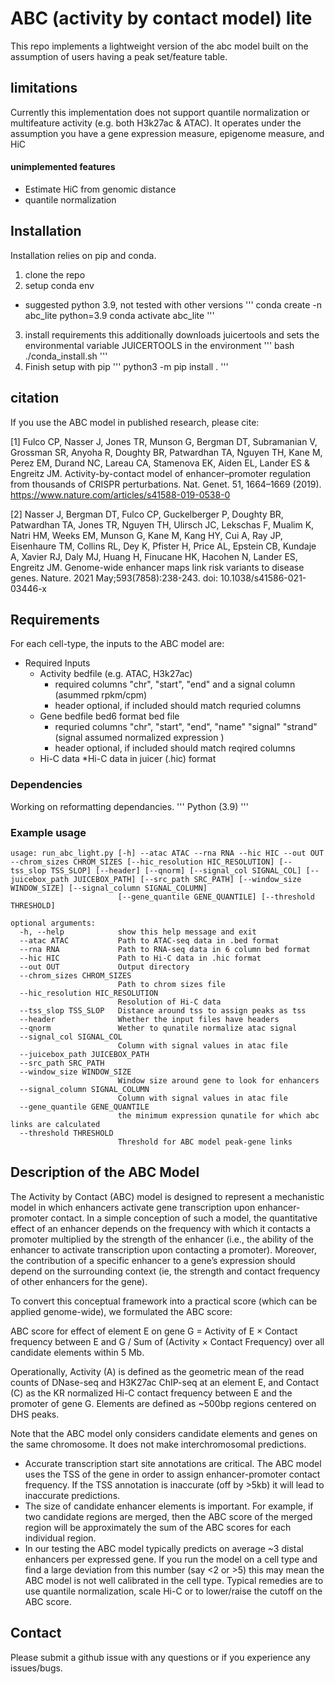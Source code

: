 # ABC (activity by contact model) lite

This repo implements a lightweight version of the abc model built on the assumption of users having a peak set/feature table. 

## limitations
Currently this implementation does not support quantile normalization or multifeature activity (e.g.  both H3k27ac & ATAC). 
It operates under the assumption you have a gene expression measure, epigenome measure, and HiC

#### unimplemented features
- Estimate HiC from genomic distance
- quantile normalization

## Installation
Installation relies on pip and conda.

1. clone the repo
2. setup conda env
* suggested python 3.9, not tested with other versions
'''
conda create -n abc_lite python=3.9
conda activate abc_lite
'''
3. install requirements
this additionally downloads juicertools and sets the environmental variable JUICERTOOLS in the environment
'''
bash ./conda_install.sh
'''
4. Finish setup with pip
'''
python3 -m pip install .
'''

## citation
If you use the ABC model in published research, please cite:

[1] Fulco CP, Nasser J, Jones TR, Munson G, Bergman DT, Subramanian V, Grossman SR, Anyoha R, Doughty BR, Patwardhan TA, Nguyen TH, Kane M, Perez EM, Durand NC, Lareau CA, Stamenova EK, Aiden EL, Lander ES & Engreitz JM. Activity-by-contact model of enhancer–promoter regulation from thousands of CRISPR perturbations. Nat. Genet. 51, 1664–1669 (2019). https://www.nature.com/articles/s41588-019-0538-0

[2] Nasser J, Bergman DT, Fulco CP, Guckelberger P, Doughty BR, Patwardhan TA, Jones TR, Nguyen TH, Ulirsch JC, Lekschas F, Mualim K, Natri HM, Weeks EM, Munson G, Kane M, Kang HY, Cui A, Ray JP, Eisenhaure TM, Collins RL, Dey K, Pfister H, Price AL, Epstein CB, Kundaje A, Xavier RJ, Daly MJ, Huang H, Finucane HK, Hacohen N, Lander ES, Engreitz JM. Genome-wide enhancer maps link risk variants to disease genes. Nature. 2021 May;593(7858):238-243. doi: 10.1038/s41586-021-03446-x

## Requirements
For each cell-type, the inputs to the ABC model are:


 * Required Inputs
 	* Activity bedfile (e.g. ATAC, H3k27ac)  
		* required columns "chr", "start", "end" and a signal column (asummed rpkm/cpm)
		* header optional, if included should match requried columns
	* Gene bedfile bed6 format bed file
		* requried columns "chr", "start", "end", "name" "signal" "strand" (signal assumed normalized expression )
		* header optional, if included should match reqired columns
 	* Hi-C data 
		*Hi-C data in juicer (.hic) format

### Dependencies

Working on reformatting dependancies.
'''
Python (3.9)
'''


### Example usage

```
usage: run_abc_light.py [-h] --atac ATAC --rna RNA --hic HIC --out OUT --chrom_sizes CHROM_SIZES [--hic_resolution HIC_RESOLUTION] [--tss_slop TSS_SLOP] [--header] [--qnorm] [--signal_col SIGNAL_COL] [--juicebox_path JUICEBOX_PATH] [--src_path SRC_PATH] [--window_size WINDOW_SIZE] [--signal_column SIGNAL_COLUMN]
                        [--gene_quantile GENE_QUANTILE] [--threshold THRESHOLD]

optional arguments:
  -h, --help            show this help message and exit
  --atac ATAC           Path to ATAC-seq data in .bed format
  --rna RNA             Path to RNA-seq data in 6 column bed format
  --hic HIC             Path to Hi-C data in .hic format
  --out OUT             Output directory
  --chrom_sizes CHROM_SIZES
                        Path to chrom sizes file
  --hic_resolution HIC_RESOLUTION
                        Resolution of Hi-C data
  --tss_slop TSS_SLOP   Distance around tss to assign peaks as tss
  --header              Whether the input files have headers
  --qnorm               Wether to qunatile normalize atac signal
  --signal_col SIGNAL_COL
                        Column with signal values in atac file
  --juicebox_path JUICEBOX_PATH
  --src_path SRC_PATH
  --window_size WINDOW_SIZE
                        Window size around gene to look for enhancers
  --signal_column SIGNAL_COLUMN
                        Column with signal values in atac file
  --gene_quantile GENE_QUANTILE
                        the minimum expression qunatile for which abc links are calculated
  --threshold THRESHOLD
                        Threshold for ABC model peak-gene links

```

## Description of the ABC Model

The Activity by Contact (ABC) model is designed to represent a mechanistic model in which enhancers activate gene transcription upon enhancer-promoter contact. In a simple conception of such a model, the quantitative effect of an enhancer depends on the frequency with which it contacts a promoter multiplied by the strength of the enhancer (i.e., the ability of the enhancer to activate transcription upon contacting a promoter). Moreover, the contribution of a specific enhancer to a gene’s expression should depend on the surrounding context (ie, the strength and contact frequency of other enhancers for the gene).

To convert this conceptual framework into a practical score (which can be applied genome-wide), we formulated the ABC score:

ABC score for effect of element E on gene G = Activity of E × Contact frequency between E and G /  Sum of (Activity × Contact Frequency) over all candidate elements within 5 Mb.

Operationally, Activity (A) is defined as the geometric mean of the read counts of DNase-seq and H3K27ac ChIP-seq at an element E, and Contact (C) as the KR normalized Hi-C contact frequency between E and the promoter of gene G. Elements are defined as ~500bp regions centered on DHS peaks. 

Note that the ABC model only considers candidate elements and genes on the same chromosome. It does not make interchromosomal predictions.


* Accurate transcription start site annotations are critical. The ABC model uses the TSS of the gene in order to assign enhancer-promoter contact frequency. If the TSS annotation is inaccurate (off by >5kb) it will lead to inaccurate predictions.
* The size of candidate enhancer elements is important. For example, if two candidate regions are merged, then the ABC score of the merged region will be approximately the sum of the ABC scores for each individual region.
* In our testing the ABC model typically predicts on average ~3 distal enhancers per expressed gene. If you run the model on a cell type and find a large deviation from this number (say <2 or >5) this may mean the ABC model is not well calibrated in the cell type. Typical remedies are to use quantile normalization, scale Hi-C or to lower/raise the cutoff on the ABC score.

## Contact
Please submit a github issue with any questions or if you experience any issues/bugs. 


